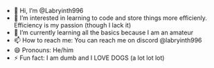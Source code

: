 - 👋 Hi, I’m @Labryinth996
- 👀 I’m interested in learning to code and store things more efficienly. Efficiency is my passion (though I lack it)
- 🌱 I’m currently learning all the basics because I am an amateur
- 📫 How to reach me: You can reach me on discord @labryinth996
- 😄 Pronouns: He/him
- ⚡ Fun fact: I am dumb and I LOVE DOGS (a lot lot lot)

<!---
Labryinth996/Labryinth996 is a ✨ special ✨ repository because its `README.md` (this file) appears on your GitHub profile.
You can click the Preview link to take a look at your changes.
--->
